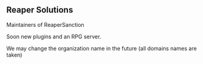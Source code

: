 ## Reaper Solutions

Maintainers of ReaperSanction

Soon new plugins and an RPG server.

We may change the organization name in the future (all domains names are taken)
